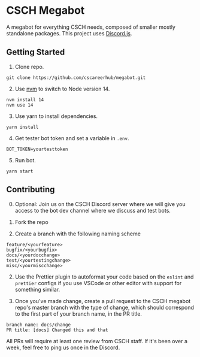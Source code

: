 # CSCH Megabot

A megabot for everything CSCH needs, composed of smaller mostly standalone packages. This project uses [Discord.js](https://discord.js.org/#/).

## Getting Started

1. Clone repo.

```
git clone https://github.com/cscareerhub/megabot.git
```

2. Use [nvm](https://github.com/nvm-sh/nvm) to switch to Node version 14.

```
nvm install 14
nvm use 14
```

3. Use yarn to install dependencies.

```
yarn install
```

4. Get tester bot token and set a variable in `.env`.

```
BOT_TOKEN=yourtesttoken
```

5. Run bot.

```
yarn start
```

## Contributing

0. Optional: Join us on the CSCH Discord server where we will give you access to the bot dev channel where we discuss and test bots.

1. Fork the repo

2. Create a branch with the following naming scheme

```
feature/<yourfeature>
bugfix/<yourbugfix>
docs/<yourdocchange>
test/<yourtestingchange>
misc/<yourmiscchange>
```

2. Use the Prettier plugin to autoformat your code based on the `eslint` and `prettier` configs if you use VSCode or other editor with support for something similar.

3. Once you've made change, create a pull request to the CSCH megabot repo's master branch with the type of change, which should correspond to the first part of your branch name, in the PR title.

```
branch name: docs/change
PR title: [docs] Changed this and that
```

All PRs will require at least one review from CSCH staff. If it's been over a week, feel free to ping us once in the Discord.
